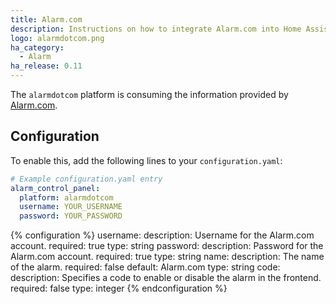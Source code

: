 ```yaml
---
title: Alarm.com
description: Instructions on how to integrate Alarm.com into Home Assistant.
logo: alarmdotcom.png
ha_category:
  - Alarm
ha_release: 0.11
---
```


The `alarmdotcom` platform is consuming the information provided by [Alarm.com](https://www.alarm.com/).

## Configuration

To enable this, add the following lines to your `configuration.yaml`:

```yaml
# Example configuration.yaml entry
alarm_control_panel:
  platform: alarmdotcom
  username: YOUR_USERNAME
  password: YOUR_PASSWORD
```

{% configuration %}
username:
  description: Username for the Alarm.com account.
  required: true
  type: string
password:
  description: Password for the Alarm.com account.
  required: true
  type: string
name:
  description: The name of the alarm.
  required: false
  default: Alarm.com
  type: string
code:
  description: Specifies a code to enable or disable the alarm in the frontend.
  required: false
  type: integer
{% endconfiguration %}

